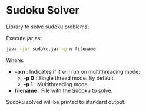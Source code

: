 # Sudoku Solver

Library to solve sudoku problems.

Execute jar as:

```bash
java -jar sudoku.jar -p n filename
```

Where:
- **-p n** : Indicates if it will run on multithreading mode:
    - **-p 0** : Single thread mode. By default.
    - **-p 1** : Multithreading mode.
- **filename** : File with the Sudoku to solve.

Sudoku solved will be printed to standard output.